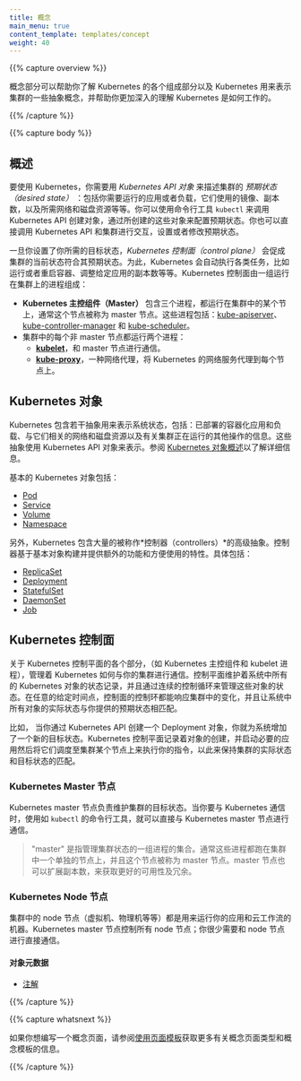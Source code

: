```yaml
---
title: 概念
main_menu: true
content_template: templates/concept
weight: 40
---
```


<!-- ---
title: Concepts
main_menu: true
content_template: templates/concept
weight: 40
--- -->

{{% capture overview %}}

<!-- The Concepts section helps you learn about the parts of the Kubernetes system and the abstractions Kubernetes uses to represent your cluster, and helps you obtain a deeper understanding of how Kubernetes works. -->

概念部分可以帮助你了解 Kubernetes 的各个组成部分以及 Kubernetes 用来表示集群的一些抽象概念，并帮助你更加深入的理解 Kubernetes 是如何工作的。

{{% /capture %}}

{{% capture body %}}

<!-- ## Overview -->

## 概述

<!-- To work with Kubernetes, you use *Kubernetes API objects* to describe your cluster's *desired state*: what applications or other workloads you want to run, what container images they use, the number of replicas, what network and disk resources you want to make available, and more. You set your desired state by creating objects using the Kubernetes API, typically via the command-line interface, `kubectl`. You can also use the Kubernetes API directly to interact with the cluster and set or modify your desired state. -->

要使用 Kubernetes，你需要用 *Kubernetes API 对象* 来描述集群的 *预期状态（desired state）* ：包括你需要运行的应用或者负载，它们使用的镜像、副本数，以及所需网络和磁盘资源等等。你可以使用命令行工具 `kubectl`  来调用 Kubernetes API 创建对象，通过所创建的这些对象来配置预期状态。你也可以直接调用 Kubernetes API 和集群进行交互，设置或者修改预期状态。

<!-- Once you've set your desired state, the *Kubernetes Control Plane* works to make the cluster's current state match the desired state. To do so, Kubernetes performs a variety of tasks automatically--such as starting or restarting containers, scaling the number of replicas of a given application, and more. The Kubernetes Control Plane consists of a collection of processes running on your cluster:  -->

一旦你设置了你所需的目标状态，*Kubernetes 控制面（control plane）* 会促成集群的当前状态符合其预期状态。为此，Kubernetes 会自动执行各类任务，比如运行或者重启容器、调整给定应用的副本数等等。Kubernetes 控制面由一组运行在集群上的进程组成：

<!-- * The **Kubernetes Master** is a collection of three processes that run on a single node in your cluster, which is designated as the master node. Those processes are: [kube-apiserver](/docs/admin/kube-apiserver/), [kube-controller-manager](/docs/admin/kube-controller-manager/) and [kube-scheduler](/docs/admin/kube-scheduler/).
* Each individual non-master node in your cluster runs two processes:
  * **[kubelet](/docs/admin/kubelet/)**, which communicates with the Kubernetes Master.
  * **[kube-proxy](/docs/admin/kube-proxy/)**, a network proxy which reflects Kubernetes networking services on each node. -->

*  **Kubernetes 主控组件（Master）** 包含三个进程，都运行在集群中的某个节上，通常这个节点被称为 master 节点。这些进程包括：[kube-apiserver](/docs/admin/kube-apiserver/)、[kube-controller-manager](/docs/admin/kube-controller-manager/) 和 [kube-scheduler](/docs/admin/kube-scheduler/)。
* 集群中的每个非 master 节点都运行两个进程：
  * **[kubelet](/docs/admin/kubelet/)**，和 master 节点进行通信。
  * **[kube-proxy](/docs/admin/kube-proxy/)**，一种网络代理，将 Kubernetes 的网络服务代理到每个节点上。

<!-- ## Kubernetes Objects -->

## Kubernetes 对象

<!-- Kubernetes contains a number of abstractions that represent the state of your system: deployed containerized applications and workloads, their associated network and disk resources, and other information about what your cluster is doing. These abstractions are represented by objects in the Kubernetes API; see the [Kubernetes Objects overview](/docs/concepts/abstractions/overview/) for more details.  -->

Kubernetes 包含若干抽象用来表示系统状态，包括：已部署的容器化应用和负载、与它们相关的网络和磁盘资源以及有关集群正在运行的其他操作的信息。这些抽象使用 Kubernetes API 对象来表示。参阅 [Kubernetes 对象概述](/docs/concepts/abstractions/overview/)以了解详细信息。

<!-- The basic Kubernetes objects include: -->

基本的 Kubernetes 对象包括：

* [Pod](/docs/concepts/workloads/pods/pod-overview/)
* [Service](/docs/concepts/services-networking/service/)
* [Volume](/docs/concepts/storage/volumes/)
* [Namespace](/docs/concepts/overview/working-with-objects/namespaces/)

<!-- In addition, Kubernetes contains a number of higher-level abstractions called Controllers. Controllers build upon the basic objects, and provide additional functionality and convenience features. They include: -->

另外，Kubernetes 包含大量的被称作*控制器（controllers）*的高级抽象。控制器基于基本对象构建并提供额外的功能和方便使用的特性。具体包括：

* [ReplicaSet](/docs/concepts/workloads/controllers/replicaset/)
* [Deployment](/docs/concepts/workloads/controllers/deployment/)
* [StatefulSet](/docs/concepts/workloads/controllers/statefulset/)
* [DaemonSet](/docs/concepts/workloads/controllers/daemonset/)
* [Job](/docs/concepts/workloads/controllers/jobs-run-to-completion/)

<!-- ## Kubernetes Control Plane -->

## Kubernetes 控制面

<!-- The various parts of the Kubernetes Control Plane, such as the Kubernetes Master and kubelet processes, govern how Kubernetes communicates with your cluster. The Control Plane maintains a record of all of the Kubernetes Objects in the system, and runs continuous control loops to manage those objects' state. At any given time, the Control Plane's control loops will respond to changes in the cluster and work to make the actual state of all the objects in the system match the desired state that you provided. -->

关于 Kubernetes 控制平面的各个部分，（如 Kubernetes 主控组件和 kubelet 进程），管理着 Kubernetes 如何与你的集群进行通信。控制平面维护着系统中所有的 Kubernetes 对象的状态记录，并且通过连续的控制循环来管理这些对象的状态。在任意的给定时间点，控制面的控制环都能响应集群中的变化，并且让系统中所有对象的实际状态与你提供的预期状态相匹配。

<!-- For example, when you use the Kubernetes API to create a Deployment object, you provide a new desired state for the system. The Kubernetes Control Plane records that object creation, and carries out your instructions by starting the required applications and scheduling them to cluster nodes--thus making the cluster's actual state match the desired state. -->

比如， 当你通过 Kubernetes API 创建一个 Deployment 对象，你就为系统增加了一个新的目标状态。Kubernetes 控制平面记录着对象的创建，并启动必要的应用然后将它们调度至集群某个节点上来执行你的指令，以此来保持集群的实际状态和目标状态的匹配。

<!-- ### Kubernetes Master -->

### Kubernetes Master 节点

<!-- The Kubernetes master is responsible for maintaining the desired state for your cluster. When you interact with Kubernetes, such as by using the `kubectl` command-line interface, you're communicating with your cluster's Kubernetes master. -->

Kubernetes master 节点负责维护集群的目标状态。当你要与 Kubernetes 通信时，使用如 `kubectl` 的命令行工具，就可以直接与 Kubernetes master 节点进行通信。

<!-- > The "master" refers to a collection of processes managing the cluster state.  Typically these processes are all run on a single node in the cluster, and this node is also referred to as the master. The master can also be replicated for availability and redundancy. -->

> "master" 是指管理集群状态的一组进程的集合。通常这些进程都跑在集群中一个单独的节点上，并且这个节点被称为 master 节点。master 节点也可以扩展副本数，来获取更好的可用性及冗余。

<!-- ### Kubernetes Nodes -->

### Kubernetes Node 节点

<!-- The nodes in a cluster are the machines (VMs, physical servers, etc) that run your applications and cloud workflows. The Kubernetes master controls each node; you'll rarely interact with nodes directly. -->

集群中的 node 节点（虚拟机、物理机等等）都是用来运行你的应用和云工作流的机器。Kubernetes master 节点控制所有 node 节点；你很少需要和 node 节点进行直接通信。

<!-- #### Object Metadata -->

#### 对象元数据


* [注解](/docs/concepts/overview/working-with-objects/annotations/)

{{% /capture %}}

{{% capture whatsnext %}}

<!-- If you would like to write a concept page, see
[Using Page Templates](/docs/home/contribute/page-templates/)
for information about the concept page type and the concept template. -->

如果你想编写一个概念页面，请参阅[使用页面模板](/docs/home/contribute/page-templates/)获取更多有关概念页面类型和概念模板的信息。

{{% /capture %}}
